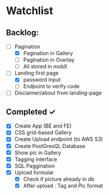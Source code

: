 # Watchlist

## Backlog:

- [ ] Pagination 
  - [x] Pagination in Gallery
  - [ ] Pagination in Overlay
  - [ ] All stored in mobX
- [ ] Landing first page
  - [x] password input
  - [ ] Endpoint to verify code
- [ ] Disclaimer/about from landing-page

## Completed ✓

- [x] Create App (BE and FE)
- [x] CSS grid-based Gallery 
- [x] Create Upload endpoint (to AWS S3)
- [x] Create PostGresQL Database 
- [x] Show pic in Gallery
- [x] Tagging interface
- [x] SQL Paggination
- [x] Upload formular
  - [x] Check if picture already in db
  - [x] After upload : Tag and Pic format